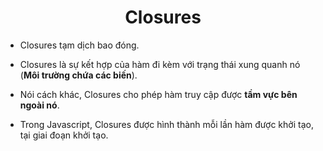 # <div align="center">Closures</div>

- Closures tạm dịch bao đóng.

- Closures là sự kết hợp của hàm đi kèm với trạng thái xung quanh nó (**Môi trường chứa các biến**).
- Nói cách khác, Closures cho phép hàm truy cập được **tầm vực bên ngoài nó**.
- Trong Javascript, Closures được hình thành mỗi lần hàm được khởi tạo, tại giai đoạn khởi tạo.
